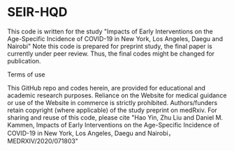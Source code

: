 # SEIR-HQD
This code is written for the study "Impacts of Early Interventions on the Age-Specific Incidence of COVID-19 in New York, Los Angeles, Daegu and Nairobi"
Note this code is prepared for preprint study, the final paper is currently under peer review. Thus, the final codes might be changed for publication.

Terms of use

This GitHub repo and codes herein, are provided for educational and academic research purposes. Reliance on the Website for medical guidance or use of the Website in commerce is strictly prohibited. Authors/funders retain copyright (where applicable) of the study preprint on medRxiv. For sharing and reuse of this code, please cite "Hao Yin, Zhu Liu and Daniel M. Kammen, Impacts of Early Interventions on the Age-Specific Incidence of COVID-19 in New York, Los Angeles, Daegu and Nairobi，MEDRXIV/2020/071803"

